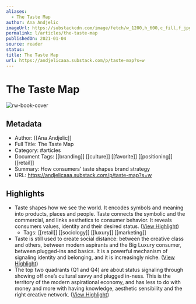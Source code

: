 ```yaml
---
aliases:
  - The Taste Map
author: Ana Andjelic
imageUrl: https://substackcdn.com/image/fetch/w_1200,h_600,c_fill,f_jpg,q_auto:good,fl_progressive:steep,g_auto/https%3A%2F%2Fbucketeer-e05bbc84-baa3-437e-9518-adb32be77984.s3.amazonaws.com%2Fpublic%2Fimages%2Feb09c49e-4b76-413f-a4cd-1caed410bf49_943x530.png
permalink: l/articles/the-taste-map
publishedOn: 2021-01-04
source: reader
status: 
title: The Taste Map
url: https://andjelicaaa.substack.com/p/taste-map?s=w
---
```

# The Taste Map

![rw-book-cover](https://substackcdn.com/image/fetch/w_1200,h_600,c_fill,f_jpg,q_auto:good,fl_progressive:steep,g_auto/https%3A%2F%2Fbucketeer-e05bbc84-baa3-437e-9518-adb32be77984.s3.amazonaws.com%2Fpublic%2Fimages%2Feb09c49e-4b76-413f-a4cd-1caed410bf49_943x530.png)

## Metadata

- Author: [[Ana Andjelic]]
- Full Title: The Taste Map
- Category: #articles
- Document Tags: [[branding]] [[culture]] [[favorite]] [[positioning]] [[retail]]
- Summary: How consumers’ taste shapes brand strategy
- URL: https://andjelicaaa.substack.com/p/taste-map?s=w

## Highlights

- Taste shapes how we see the world. It encodes symbols and meaning into products, places and people. Taste connects the symbolic and the commercial, and links aesthetics to consumer behavior. It reveals consumers values, identity and their desired status. ([View Highlight](https://read.readwise.io/read/01hj8e8xcznh4qsjavjae7qphb))
    - Tags: [[retail]] [[sociology]] [[luxury]] [[marketing]]
- Taste is still used to create social distance: between the creative class and others, between modern aspirants and the Big Luxury consumer, between plugged-ins and basics. It is a powerful mechanism of signaling identity and belonging, and it is increasingly niche. ([View Highlight](https://read.readwise.io/read/01hj8eda1c6605mkx9fwspb02d))
- The top two quadrants (Q1 and Q4) are about status signaling through showing off one’s cultural savvy and plugged in-ness. This is the territory of the modern aspirational economy, and has less to do with money and more with having knowledge, aesthetic sensibility and the right creative network. ([View Highlight](https://read.readwise.io/read/01hj8eg7r3nev0nmrhzbpstqhr))
